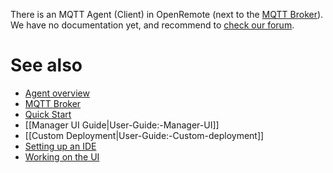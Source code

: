 There is an MQTT Agent (Client) in OpenRemote (next to the [MQTT Broker](https://github.com/openremote/openremote/wiki/User-Guide%3A-Manager-APIs#mqtt-api-mqtt-broker)). We have no documentation yet, and recommend to [check our forum](https://forum.openremote.io/t/mqtt-agents-publish-subscription/985). 

# See also

- [Agent overview](https://github.com/openremote/openremote/wiki/User-Guide%3A-Agent-Overview)
- [MQTT Broker](https://github.com/openremote/openremote/wiki/User-Guide%3A-Manager-APIs#mqtt-api-mqtt-broker)
- [Quick Start](https://github.com/openremote/openremote/blob/master/README.md)
- [[Manager UI Guide|User-Guide:-Manager-UI]]
- [[Custom Deployment|User-Guide:-Custom-deployment]]
- [Setting up an IDE](https://github.com/openremote/openremote/wiki/Developer-Guide%3A-Setting-up-an-IDE)
- [Working on the UI](https://github.com/openremote/openremote/wiki/Developer-Guide%3A-UI-apps-and-components)